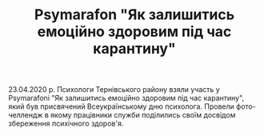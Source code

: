 ﻿---
title: Psymarafon "Як залишитись емоційно здоровим під час карантину"
---

23.04.2020 р. Психологи Тернівського району взяли участь у Psymarafoni "Як залишитись емоційно здоровим під час карантину", який був присвячений Всеукраїнському дню психолога. Провели фото-челлендж в якому працівники служби поділились своїм досвідом збереження психічного здоров'я.

<youtube id="Nypcn7dGSvY" />
